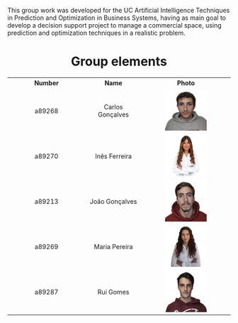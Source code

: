 This group work was developed for the UC Artificial Intelligence Techniques in Prediction and Optimization in Business Systems, having as main goal to develop a decision support project to manage a commercial space, using prediction and optimization techniques in a realistic problem.

## <h1 align="center"> <b>Group elements</b></h1>
<table align="center" width=50%>
     <tr>
       <th style="text-align:center">Number</th>
       <th style="text-align:center">Name</th>
       <th style="text-align:center">Photo</th>
     </tr> 
     <tr>
       <td style="text-align:center; width:35%">a89268</td>
       <td style="text-align:center; width:25%">Carlos Gonçalves</td>
       <td style="text-align:center; width:45%"><img src="images/group_elements/a89268.png" alt="a89268" width=50%></td>
     </tr>
     <tr>
       <td style="text-align:center; width:35%">a89270</td>
       <td style="text-align:center; width:25%">Inês Ferreira</td>
       <td style="text-align:center; width:45%"><img src="images/group_elements/a89270.png" alt="a89270" width=50%></td>
     </tr>
     <tr>
       <td style="text-align:center; width:35%">a89213</td>
       <td style="text-align:center; width:25%">João Gonçalves</td>
       <td style="text-align:center; width:45%"><img src="images/group_elements/a89213.png" alt="a89213" width=50%></td>
     </tr>     
     <tr>
       <td style="text-align:center; width:35%">a89269</td>
       <td style="text-align:center; width:25%">Maria Pereira</td>
       <td style="text-align:center; width:45%"><img src="images/group_elements/a89269.png" alt="a89269" width=50%></td>
     </tr>
     <tr>
       <td style="text-align:center; width:35%">a89287</td>
       <td style="text-align:center; width:25%">Rui Gomes</td>
       <td style="text-align:center; width:45%"><img src="images/group_elements/a89287.png" alt="a89287" width=50%></td>
     </tr>     
   </table>
   <br>
   <br>
   <br>